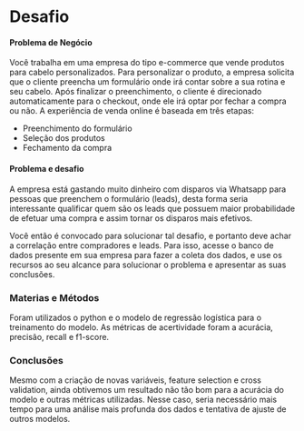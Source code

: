 # Desafio 

#### Problema de Negócio
Você trabalha em uma empresa do tipo e-commerce que vende produtos para cabelo personalizados. Para personalizar o produto, a empresa solicita que o cliente preencha um formulário onde irá contar sobre a sua rotina e seu cabelo. Após finalizar o preenchimento, o cliente é direcionado automaticamente para o checkout, onde ele irá optar por fechar a compra ou não.
A experiência de venda online é baseada em três etapas:

- Preenchimento do formulário
- Seleção dos produtos
- Fechamento da compra

#### Problema e desafio
A empresa está gastando muito dinheiro com disparos via Whatsapp para pessoas que preenchem o formulário (leads), desta forma seria interessante qualificar quem são os leads que possuem maior probabilidade de efetuar uma compra e assim tornar os disparos mais efetivos.

Você então é convocado para solucionar tal desafio, e portanto deve achar a correlação entre compradores e leads.
Para isso, acesse o banco de dados presente em sua empresa para fazer a coleta dos dados, e use os recursos ao seu alcance para solucionar o problema e apresentar as suas conclusões.

### Materias e Métodos
Foram utilizados o python e o modelo de regressão logística para o treinamento do modelo. As métricas de acertividade foram a acurácia, precisão, recall e f1-score.


### Conclusões
Mesmo com a criação de novas variáveis, feature selection e cross validation, ainda obtivemos um resultado não tão bom para a acurácia do modelo e outras métricas utilizadas. Nesse caso, seria necessário mais tempo para uma análise mais profunda dos dados e tentativa de ajuste de outros modelos.
